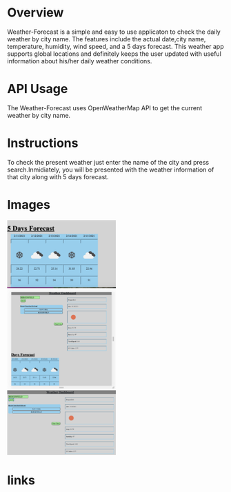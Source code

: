 # Overview
Weather-Forecast is a simple and easy to use applicaton to check the daily weather by city name. The features include the actual date,city name, temperature, humidity, wind speed, and a 5 days forecast.
This weather app supports global locations and definitely keeps the user updated with useful information about his/her daily weather conditions.

# API Usage
The Weather-Forecast uses OpenWeatherMap API to get the current weather by city name. 

# Instructions
To check the present weather just enter the name of the city and press search.Inmidiately, you will be presented with the weather information of that city along with 5 days forecast.

# Images
<img src='images/forecast.png' alt='5 days forecast' width='50%' height='50%'>
<img src='images/searchPage.png' alt='search page' width='50%' height='50%'>
<img src='images/weatherDashboard.png' alt='weather Dashboard' width='50%' height='50%'>

# links